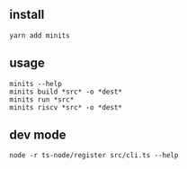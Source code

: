 ## install

```
yarn add minits
```

## usage

```
minits --help
minits build *src* -o *dest*
minits run *src*
minits riscv *src* -o *dest*

```

## dev mode
```
node -r ts-node/register src/cli.ts --help

```